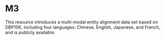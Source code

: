 # M3
This resource introduces a multi-modal entity alignment data set based on DBP15K, including four languages: Chinese, English, Japanese, and French, and is publicly available.
